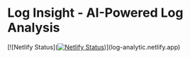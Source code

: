 #   Log Insight - AI-Powered Log Analysis
<!--
Transform system observability with intelligent log analysis using advanced AI models
-->

[![Netlify Status]([![Netlify Status](https://api.netlify.com/api/v1/badges/42555f02-9d19-4a0f-a207-8ef46032bdc2/deploy-status)](https://app.netlify.com/sites/log-analytic/deploys))](log-analytic.netlify.app)